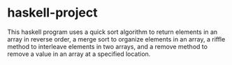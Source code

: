 # haskell-project
This haskell program uses a quick sort algorithm to return elements in an array in reverse order, 
a merge sort to organize elements in an array, a riffle method to interleave elements in two arrays, 
and a remove method to remove a value in an array at a specified location.
